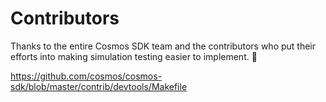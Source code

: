 # Contributors

Thanks to the entire Cosmos SDK team and the contributors who put their efforts into making simulation testing
easier to implement. 🤗

<https://github.com/cosmos/cosmos-sdk/blob/master/contrib/devtools/Makefile>
